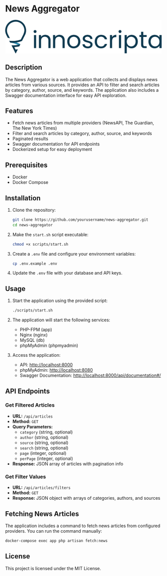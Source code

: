 # News Aggregator

![Innoscripta Logo](innoscripta-logo-dark.svg)

## Description

The News Aggregator is a web application that collects and displays news articles from various sources. It provides an API to filter and search articles by category, author, source, and keywords. The application also includes a Swagger documentation interface for easy API exploration.

## Features

- Fetch news articles from multiple providers (NewsAPI, The Guardian, The New York Times)
- Filter and search articles by category, author, source, and keywords
- Paginated results
- Swagger documentation for API endpoints
- Dockerized setup for easy deployment

## Prerequisites

- Docker
- Docker Compose

## Installation

1. Clone the repository:
    ```bash
    git clone https://github.com/yourusername/news-aggregator.git
    cd news-aggregator
    ```

2. Make the `start.sh` script executable:
    ```bash
    chmod +x scripts/start.sh
    ```

3. Create a `.env` file and configure your environment variables:
    ```bash
    cp .env.example .env
    ```

4. Update the `.env` file with your database and API keys.

## Usage

1. Start the application using the provided script:
    ```bash
    ./scripts/start.sh
    ```

2. The application will start the following services:
    - PHP-FPM (app)
    - Nginx (nginx)
    - MySQL (db)
    - phpMyAdmin (phpmyadmin)

3. Access the application:
    - API: [http://localhost:8000](http://localhost:8000)
    - phpMyAdmin: [http://localhost:8080](http://localhost:8080)
    - Swagger Documentation: [http://localhost:8000/api/documentation#/](http://localhost:8000/api/documentation#/)

## API Endpoints

### Get Filtered Articles

- **URL:** `/api/articles`
- **Method:** `GET`
- **Query Parameters:**
  - `category` (string, optional)
  - `author` (string, optional)
  - `source` (string, optional)
  - `search` (string, optional)
  - `page` (integer, optional)
  - `perPage` (integer, optional)
- **Response:** JSON array of articles with pagination info

### Get Filter Values

- **URL:** `/api/articles/filters`
- **Method:** `GET`
- **Response:** JSON object with arrays of categories, authors, and sources

## Fetching News Articles

The application includes a command to fetch news articles from configured providers. You can run the command manually:

```bash
docker-compose exec app php artisan fetch:news
```

## License

This project is licensed under the MIT License.
